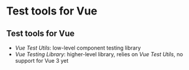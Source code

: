 # Test tools for Vue

## Test tools for Vue

- _Vue Test Utils_: low-level component testing library
- _Vue Testing Library_: higher-level library, relies on _Vue Test Utils_, no support for Vue 3 yet
